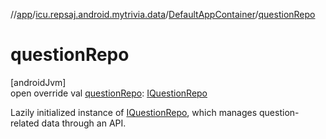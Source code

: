 //[app](../../../index.md)/[icu.repsaj.android.mytrivia.data](../index.md)/[DefaultAppContainer](index.md)/[questionRepo](question-repo.md)

# questionRepo

[androidJvm]\
open override val [questionRepo](question-repo.md): [IQuestionRepo](../-i-question-repo/index.md)

Lazily initialized instance of [IQuestionRepo](../-i-question-repo/index.md), which manages
question-related data through an API.
